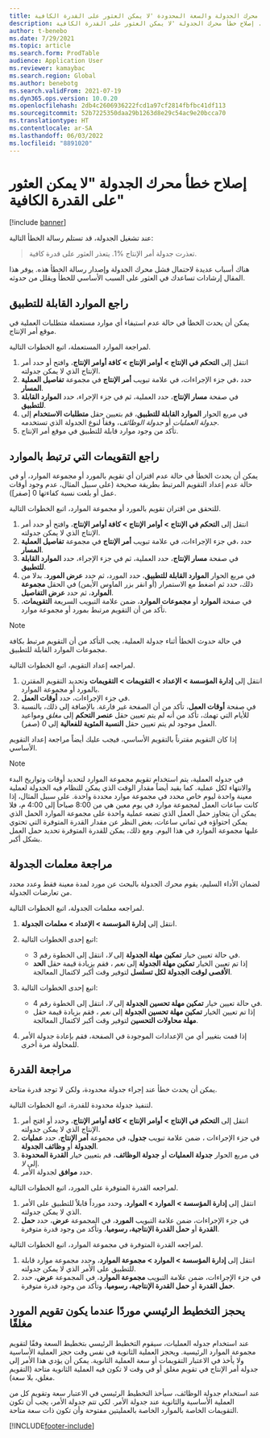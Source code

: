 ```yaml
---
title: تم إصلاح خطأ محرك الجدولة والسعة المحدودة 'لا يمكن العثور على القدرة الكافية'
description: يوفر هذا المقال معلومات حول الأسباب والحلول الخاصة بخطأ 'تعذر جدولة أمر الإنتاج %1'. إصلاح خطأ محرك الجدولة 'لا يمكن العثور على القدرة الكافية'.
author: t-benebo
ms.date: 7/29/2021
ms.topic: article
ms.search.form: ProdTable
audience: Application User
ms.reviewer: kamaybac
ms.search.region: Global
ms.author: benebotg
ms.search.validFrom: 2021-07-19
ms.dyn365.ops.version: 10.0.20
ms.openlocfilehash: 2db4c2606936222fcd1a97cf2814fbfbc41df113
ms.sourcegitcommit: 52b7225350daa29b1263d8e29c54ac9e20bcca70
ms.translationtype: HT
ms.contentlocale: ar-SA
ms.lasthandoff: 06/03/2022
ms.locfileid: "8891020"
---
```

# <a name="fix-the-not-enough-capacity-could-be-found-scheduling-engine-error"></a>إصلاح خطأ محرك الجدولة "لا يمكن العثور على القدرة الكافية"

[!include [banner](../includes/banner.md)]

عند تشغيل الجدولة، قد تستلم رسالة الخطأ التالية:

> تعذرت جدولة أمر الإنتاج %1. يتعذر العثور على قدرة كافية.

هناك أسباب عديدة لاحتمال فشل محرك الجدولة وإصدار رسالة الخطأ هذه. يوفر هذا المقال إرشادات تساعدك في العثور على السبب الأساسي للخطأ ويقلل من حدوثه.

## <a name="review-the-applicable-resources"></a>راجع الموارد القابلة للتطبيق

يمكن أن يحدث الخطأ في حالة عدم استيفاء أي موارد مستعملة متطلبات العملية في موقع أمر الإنتاج.

لمراجعة الموارد المستعملة، اتبع الخطوات التالية.

1. انتقل إلى **التحكم في الإنتاج \> أوامر الإنتاج \> كافة أوامر الإنتاج**، وافتح أو حدد أمر الإنتاج الذي لا يمكن جدولته.
1. في جزء الإجراءات، في علامة تبويب **أمر الإنتاج** في مجموعة **تفاصيل العملية‏‎‬**، حدد **المسار**.
1. في صفحة **مسار الإنتاج**، حدد العملية، ثم في جزء الإجراء، حدد **الموارد القابلة للتطبيق**.
1. في مربع الحوار **الموارد القابلة للتطبيق**، قم بتعيين حقل **متطلبات الاستخدام** إلى *جدولة العمليات* أو *جدولة الوظائف*، وفقاً لنوع الجدولة الذي تستخدمه.
1. تأكد من وجود موارد قابلة للتطبيق في موقع أمر الإنتاج.

## <a name="review-the-calendars-that-are-associated-with-resources"></a>راجع التقويمات التي ترتبط بالموارد

يمكن أن يحدث الخطأ في حالة عدم اقتران أي تقويم بالمورد أو مجموعة الموارد، أو في حالة عدم إعداد التقويم المرتبط بطريقة صحيحة (على سبيل المثال، عدم وجود أوقات عمل أو بلغت نسبة كفاءتها 0 \[صفر\]).

للتحقق من اقتران تقويم بالمورد أو مجموعة الموارد، اتبع الخطوات التالية.

1. انتقل إلى **التحكم في الإنتاج \> أوامر الإنتاج \> كافة أوامر الإنتاج**، وافتح أو حدد أمر الإنتاج الذي لا يمكن جدولته.
1. في جزء الإجراءات، في علامة تبويب **أمر الإنتاج** في مجموعة **تفاصيل العملية‏‎‬**، حدد **المسار**.
1. في صفحة **مسار الإنتاج**، حدد العملية، ثم في جزء الإجراء، حدد **الموارد القابلة للتطبيق**.
1. في مربع الحوار **الموارد القابلة للتطبيق**، حدد المورد، ثم حدد **عرض المورد**. بدلا من ذلك، حدد ثم اضغط مع الاستمرار (أو انقر بزر الماوس الأيمن) في الحقل **مجموعة الموارد**، ثم حدد **عرض التفاصيل**.
1. في صفحة **الموارد** أو **مجموعات الموارد**، ضمن علامة التبويب السريعة **التقويمات**، تأكد من أن التقويم مرتبط بمورد أو مجموعة موارد.

> [!NOTE]
> في حالة حدوث الخطأ أثناء جدولة العملية، يجب التأكد من أن التقويم مرتبط بكافة مجموعات الموارد القابلة للتطبيق.

لمراجعه إعداد التقويم، اتبع الخطوات التالية.

1. انتقل إلى **إدارة المؤسسة \> الإعداد \> التقويمات \> التقويمات** وتحديد التقويم المقترن بالمورد أو مجموعة الموارد.
1. في جزء الإجراءات، حدد **أوقات العمل**.
1. في صفحة **أوقات العمل**، تأكد من أن الصفحة غير فارغة. بالإضافة إلى ذلك، بالنسبة للأيام التي تهمك، تأكد من أنه لم يتم تعيين حقل **عنصر التحكم** إلى *مغلق* ومواعيد العمل موجود لم يتم تعيين حقل **النسبة المئوية للفعالية** إلى *0* (صفر).

إذا كان التقويم مقترناً بالتقويم الأساسي، فيجب عليك أيضاً مراجعة إعداد التقويم الأساسي.

> [!NOTE]
> في جدوله العملية، يتم استخدام تقويم مجموعة الموارد لتحديد أوقات وتواريخ البدء والانتهاء لكل عملية. كما يقيد أيضاً مقدار الوقت الذي يمكن للنظام فيه الجدولة لعملية معينة واحدة ليوم خاص محدد في مجموعة موارد محددة واحدة. على سبيل المثال، إذا كانت ساعات العمل لمجموعة موارد في يوم معين هي من 8:00 صباحاً إلى 4:00 م، فلا يمكن أن يتجاوز حمل العمل الذي تضعه عملية واحدة على مجموعة الموارد الحمل الذي يمكن احتواؤه في ثماني ساعات، بغض النظر عن مقدار القدرة المتوفرة التي تحتوي عليها مجموعة الموارد في هذا اليوم. ومع ذلك، يمكن للقدرة المتوفرة تحديد حمل العمل بشكل أكبر.

## <a name="review-the-scheduling-parameters"></a>مراجعة معلمات الجدولة

لضمان الأداء السليم، يقوم محرك الجدولة بالبحث عن مورد لمدة معينة فقط وعدد محدد من تعارضات الجدولة.

لمراجعه معلمات الجدولة، اتبع الخطوات التالية.

1. انتقل إلى **إدارة المؤسسة \> الإعداد \> معلمات الجدولة**.
1. اتبع إحدى الخطوات التالية:

    - في حالة تعيين خيار **تمكين مهلة الجدولة** إلى *لا*، انتقل إلى الخطوة رقم 3.
    - إذا تم تعيين الخيار **تمكين مهلة الجدولة** إلى *نعم* ، فقم بزيادة قيمة حقل **الحد الأقصى لوقت الجدولة لكل تسلسل** لتوفير وقت أكبر لاكتمال المعالجة.

1. اتبع إحدى الخطوات التالية:

    - في حالة تعيين خيار **تمكين مهلة تحسين الجدولة** إلى *لا*، انتقل إلى الخطوة رقم 4.
    - إذا تم تعيين الخيار **تمكين مهلة تحسين الجدولة** إلى *نعم* ، فقم بزيادة قيمة حقل **مهلة محاولات التحسين** لتوفير وقت أكبر لاكتمال المعالجة.

1. إذا قمت بتغيير أي من الإعدادات الموجودة في الصفحة، فقم بإعادة جدولة الأمر للمحاولة مرة أخرى.

## <a name="review-capacity"></a>مراجعة القدرة

يمكن أن يحدث خطأ عند إجراء جدولة محدودة، ولكن لا توجد قدرة متاحة.

لتنفيذ جدولة محدودة للقدرة، اتبع الخطوات التالية.

1. انتقل إلى **التحكم في الإنتاج \> أوامر الإنتاج \> كافة أوامر الإنتاج**، وحدد أو افتح أمر الإنتاج الذي لا يمكن جدولته.
1. في جزء الإجراءات ، ضمن علامة تبويب **جدول**، في مجموعة **أمر الإنتاج**، حدد **عمليات الجدولة** أو **وظائف الجدولة**.
1. في مربع الحوار **جدولة العمليات** أو **جدولة الوظائف**، قم بتعيين خيار  **القدرة المحدودة** إلى *لا*.
1. حدد **موافق** لجدولة الأمر.

لمراجعه القدرة المتوفرة على المورد، اتبع الخطوات التالية.

1. انتقل إلى **إدارة المؤسسة \> الموارد \> الموارد**، وحدد مورداً قابلاً للتطبيق على الأمر الذي لا يمكن جدولته.
1. في جزء الإجراءات، ضمن علامة التبويب **المورد**، في المجموعة **عرض**، حدد **حمل القدرة** أو **حمل القدرة الإنتاجية، رسوميا**، وتأكد من وجود قدرة متوفرة.

لمراجعه القدرة المتوفرة في مجموعة الموارد، اتبع الخطوات التالية.

1. انتقل إلى **إدارة المؤسسة \> الموارد \> مجموعة الموارد**، وحدد مجموعة موارد قابلة للتطبيق على الأمر الذي لا يمكن جدولته.
1. في جزء الإجراءات، ضمن علامة التبويب **مجموعة الموارد**، في المجموعة **عرض**، حدد **حمل القدرة** أو **حمل القدرة الإنتاجية، رسوميا**، وتأكد من وجود قدرة متوفرة.

## <a name="master-planning-books-a-resource-when-the-resource-calendar-is-closed"></a>يحجز التخطيط الرئيسي موردًا عندما يكون تقويم المورد مغلقًا

عند استخدام جدوله العمليات، سيقوم التخطيط الرئيسي بتخطيط السعة وفقًا لتقويم مجموعة الموارد الرئيسية. ويحجز العملية الثانوية في نفس وقت حجز العملية الأساسية ولا يأخذ في الاعتبار التقويمات أو سعة العملية الثانوية. يمكن أن يؤدي هذا الأمر إلى جدولة أمر الإنتاج في تقويم مغلق أو في وقت لا تكون فيه العملية الثانوية متاحة (التقويم مغلق، بلا سعة).

عند استخدام جدولة الوظائف، سيأخذ التخطيط الرئيسي في الاعتبار سعة وتقويم كل من العملية الأساسية والثانوية عند جدولة الأمر. لكي تتم جدولة الأمر، يجب أن تكون التقويمات الخاصة بالموارد الخاصة بالعمليتين مفتوحة وأن تكون ذات سعة متاحة.

[!INCLUDE[footer-include](../../includes/footer-banner.md)]
